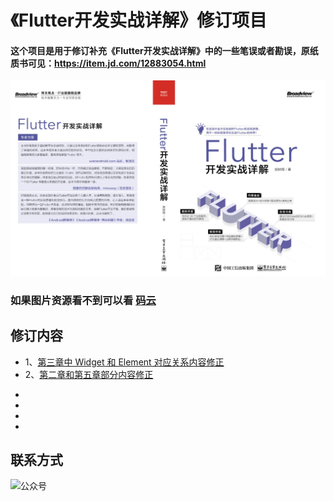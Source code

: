 # 《Flutter开发实战详解》修订项目

#### 这个项目是用于修订补充《Flutter开发实战详解》中的一些笔误或者勘误，原纸质书可见：https://item.jd.com/12883054.html


[![](./INDEX.jpeg)](https://item.jd.com/12883054.html)

### 如果图片资源看不到可以看 [码云](https://gitee.com/CarGuo/flutter_dev_book_revised)


## 修订内容

- 1、[第三章中 Widget 和 Element 对应关系内容修正](./revised_1/INDEX.md)
- 2、[第二章和第五章部分内容修正](./revised_2/INDEX.md)
* 
* 
* 
* 


## 联系方式

![公众号](http://img.cdn.guoshuyu.cn/wechat_qq.png)
